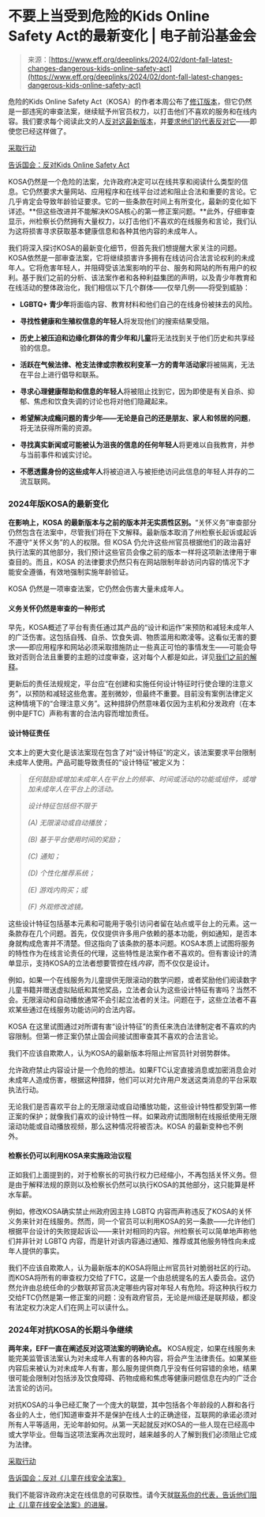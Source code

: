 <!--yml

category: 未分类

date: 2024-05-27 15:01:21

-->

# 不要上当受到危险的Kids Online Safety Act的最新变化 | 电子前沿基金会

> 来源：[https://www.eff.org/deeplinks/2024/02/dont-fall-latest-changes-dangerous-kids-online-safety-act](https://www.eff.org/deeplinks/2024/02/dont-fall-latest-changes-dangerous-kids-online-safety-act)

危险的Kids Online Safety Act（KOSA）的作者本周公布了[修订版本](https://www.blumenthal.senate.gov/download/21424_-kosa---bill-text)，但它仍然是一部违宪的审查法案，继续赋予州官员权力，以打击他们不喜欢的服务和在线内容。我们要求每个阅读此文的人[反对这最新版本](https://act.eff.org/action/tell-congress-kosa-will-censor-the-internet-but-won-t-help-kids)，并[要求他们的代表反对它](https://www.eff.org/deeplinks/2023/07/young-people-should-oppose-kids-online-safety-act)——即使您已经这样做了。

[采取行动](https://act.eff.org/action/tell-congress-kosa-will-censor-the-internet-but-won-t-help-kids)

[告诉国会：反对Kids Online Safety Act](https://act.eff.org/action/tell-congress-kosa-will-censor-the-internet-but-won-t-help-kids)

KOSA仍然是一个危险的法案，允许政府决定可以在线共享和阅读什么类型的信息。它仍然要求大量网站、应用程序和在线平台过滤和阻止合法和重要的言论。它几乎肯定会导致年龄验证要求。它的一些条款在时间上有所变化，最新的变化如下详述。**但这些改进并不能解决KOSA核心的第一修正案问题。**此外，仔细审查显示，州检察长仍然拥有大量权力，以打击他们不喜欢的在线服务和言论，我们认为这将损害寻求获取基本健康信息和各种其他内容的未成年人。

我们将深入探讨KOSA的最新变化细节，但首先我们想提醒大家关注的问题。KOSA依然是一部审查法案，它将继续损害许多拥有在线访问合法言论权利的未成年人。它将危害年轻人，并阻碍受该法案影响的平台、服务和网站的所有用户的权利。基于我们之前的分析、该法案作者和各种利益集团的声明，以及青少年教育和在线活动的整体政治化，我们相信以下几个群体——仅举几例——将受到威胁：

+   **LGBTQ+ 青少年**将面临内容、教育材料和他们自己的在线身份被抹去的风险。

+   **寻找性健康和生殖权信息的年轻人**将发现他们的搜索结果受阻。

+   **历史上被压迫和边缘化群体的青少年和儿童**将无法找到关于他们历史和共享经验的信息。

+   **活跃在气候法律、枪支法律或宗教权利变革一方的青年活动家**将被隔离，无法在平台上进行倡导和联系。

+   **寻求心理健康帮助和信息的年轻人**将被阻止找到它，因为即使是有关自杀、抑郁、焦虑和饮食失调的讨论也将对他们隐藏起来。

+   **希望解决成瘾问题的青少年——无论是自己的还是朋友、家人和邻居的问题**，将无法获得所需的资源。

+   **寻找真实新闻或可能被认为沮丧的信息的任何年轻人**将更难以自我教育，并参与当前事件和诚实讨论。

+   **不愿透露身份的这些成年人**将被迫进入与被拒绝访问此信息的年轻人并存的二流互联网。

### **2024年版KOSA的最新变化**

**在影响上，KOSA 的最新版本与之前的版本并无实质性区别。**“关怀义务”审查部分仍然包含在法案中，尽管我们将在下文解释。最新版本取消了州检察长起诉或起诉不遵守“关怀义务”的人的权限。但 KOSA 仍允许这些州官员根据他们的政治喜好执行法案的其他部分，我们预计这些官员会像之前的版本一样将这项新法律用于审查目的。而且，KOSA 的法律要求仍然只有在网站限制年龄访问内容的情况下才能安全遵循，有效地强制实施年龄验证。

KOSA 仍然是一项审查法案，它仍然会伤害大量未成年人。

#### **义务关怀仍然是审查的一种形式**

早先，KOSA概述了平台有责任通过其产品的“设计和运作”来预防和减轻未成年人的广泛伤害。这包括自残、自杀、饮食失调、物质滥用和欺凌等。这看似无害的要求——即应用程序和网站必须采取措施防止一些真正可怕的事情发生——可能会导致对否则合法且重要的主题的过度审查，这对每个人都是如此，详见[我们之前的解释](http://xn--as%20weve%20explained%20before-0y8r/)。

更新后的责任法规规定，平台应“在创建和实施任何设计特征时行使合理的注意义务”，以预防和减轻这些危害。差别微妙，但最终不重要。目前没有案例法律定义这种情境下的“合理注意义务”。这种措辞仍然意味着仅因为主机和分发政府（在本例中是FTC）声称有害的合法内容而增加责任。

#### **设计特征责任**

文本上的更大变化是该法案现在包含了对“设计特征”的定义，该法案要求平台限制未成年人使用。产品可能导致责任的“设计特征”被定义为：

> *任何鼓励或增加未成年人在平台上的频率、时间或活动的功能或组件，或增加未成年人在平台上的活动。*
> 
> *设计特征包括但不限于*
> 
> *(A) 无限滚动或自动播放；*
> 
> *(B) 基于平台使用时间的奖励；*
> 
> *(C) 通知；*
> 
> *(D) 个性化推荐系统；*
> 
> *(E) 游戏内购买；或*
> 
> *(F) 外观修改滤镜。*

这些设计特征包括基本元素和可能用于吸引访问者留在站点或平台上的元素。这一条款存在几个问题。首先，仅仅提供许多用户依赖的基本功能，例如通知，是否本身就构成危害并不清楚。但这指向了该条款的基本问题。KOSA本质上试图将服务的特性作为在线言论责任的代理，这些特性是法案作者不喜欢的。但有害设计的清单显示，支持KOSA的立法者想要管控在线*内容*，而不仅仅是设计。

例如，如果一个在线服务为儿童提供无限滚动的数学问题，或者奖励他们阅读数字儿童书籍并赠送虚拟贴纸和其他奖品，立法者会认为这些设计特征有害吗？当然不会。无限滚动和自动播放通常不会引起立法者的关注。问题在于，这些立法者不喜欢某些通过在线服务功能访问的合法内容。

KOSA 在这里试图通过对所谓有害“设计特征”的责任来洗白法律制定者不喜欢的内容限制。但第一修正案仍禁止国会间接试图审查其不喜欢的合法言论。

我们不应该自欺欺人，认为KOSA的最新版本将阻止州官员针对弱势群体。

允许政府禁止内容设计是一个危险的想法。如果FTC认定直接消息或加密消息会对未成年人造成伤害，根据这种措辞，他们可以对允许用户发送这类消息的平台采取执法行动。

无论我们是否喜欢平台上的无限滚动或自动播放功能，这些设计特性都受到第一修正案的保护；就像我们喜欢的设计特性一样。如果政府试图限制在线报纸使用无限滚动功能或自动播放视频，那么这种情况将被否决。KOSA 的最新变种也不例外。

#### **检察长仍可以利用KOSA来实施政治议程**

正如我们上面提到的，对于检察长的可执行权力已经缩小，不再包括关怀义务。但是由于解释法规的原则以及检察长仍然可以执行KOSA的其他部分，这只能算是杯水车薪。

例如，修改KOSA确实禁止州政府因主持 LGBTQ 内容而声称违反了KOSA的关怀义务来针对在线服务。然而，同一个官员可以利用KOSA的另一条款——允许他们根据平台设计的失败提起诉讼——来针对相同的内容。州检察长可以简单地声称他们并非针对 LGBTQ 内容，而是针对该内容通过通知、推荐或其他服务特性向未成年人提供的事实。

我们不应该自欺欺人，认为最新版本的KOSA将阻止州官员针对脆弱社区的行动。而KOSA将所有的审查权力交给了FTC，这是一个由总统提名的五人委员会。这仍然允许由总统任命的少数联邦官员决定哪些内容对年轻人有危险。将这种执行权力交给FTC仍然是第一修正案的问题：没有政府官员，无论是州级还是联邦级，都没有法定权力决定人们在网上可以读什么。

### **2024年对抗KOSA的长期斗争继续**

**两年来，EFF一直在阐述反对这项法案的明确论点。** KOSA规定，如果在线服务未能完美监管该法案认为对未成年人有害的各种内容，将会产生法律责任。如果某些内容后来被认为对未成年人有害，那么服务提供商几乎没有任何容错的余地，结果很可能会限制对包括涉及饮食障碍、药物成瘾和焦虑等健康问题信息在内的广泛合法言论的访问。

对抗KOSA的斗争已经汇聚了一个庞大的联盟，其中包括各个年龄段的人群和各行各业的人士，他们知道审查并不是保护在线人士的正确途径，互联网的承诺必须对所有人平等适用，无论年龄如何。从第一天起就反对KOSA的一些人现在已经高中或大学毕业。但每当这项法案再次出现时，越来越多的人了解到我们必须阻止它成为法律。

[采取行动](https://act.eff.org/action/tell-congress-kosa-will-censor-the-internet-but-won-t-help-kids)

[告诉国会：反对《儿童在线安全法案》](https://act.eff.org/action/tell-congress-kosa-will-censor-the-internet-but-won-t-help-kids)

我们不能容许政府决定在线信息的可获取性。请今天就[联系你的代表，告诉他们阻止《儿童在线安全法案》的进展](https://act.eff.org/action/tell-congress-kosa-will-censor-the-internet-but-won-t-help-kids)。
